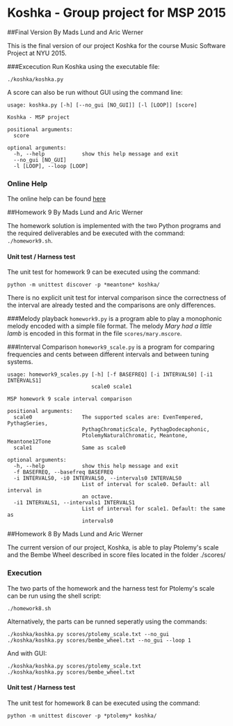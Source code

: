 # Koshka - Group project for MSP 2015

##Final Version
By Mads Lund and Aric Werner

This is the final version of our project Koshka for the course Music Software Project at NYU 2015.

###Excecution
Run Koshka using the executable file:
```
./koshka/koshka.py
```

A score can also be run without GUI using the command line:

```
usage: koshka.py [-h] [--no_gui [NO_GUI]] [-l [LOOP]] [score]

Koshka - MSP project

positional arguments:
  score

optional arguments:
  -h, --help            show this help message and exit
  --no_gui [NO_GUI]
  -l [LOOP], --loop [LOOP]
```

### Online Help
The online help can be found [here](koshka/help.md)

##Homework 9
By Mads Lund and Aric Werner

The homework solution is implemented with the two Python programs and the required deliverables and be executed with the command: ```./homework9.sh```.

#### Unit test / Harness test
The unit test for homework 9 can be executed using the command:
```
python -m unittest discover -p *meantone* koshka/
```

There is no explicit unit test for interval comparison since the correctness of the interval are already tested and the comparisons are only differences.

###Melody playback
```homework9.py``` is a program able to play a monophonic melody encoded with a simple file format. The melody *Mary had a little lamb* is encoded in this format in the file ```scores/mary.mscore```.

###Interval Comparison
```homework9_scale.py``` is a program for comparing frequencies and cents between different intervals and between tuning systems.

```
usage: homework9_scales.py [-h] [-f BASEFREQ] [-i INTERVALS0] [-i1 INTERVALS1]
                           scale0 scale1

MSP homework 9 scale interval comparison

positional arguments:
  scale0                The supported scales are: EvenTempered, PythagSeries,
                        PythagChromaticScale, PythagDodecaphonic,
                        PtolemyNaturalChromatic, Meantone, Meantone12Tone
  scale1                Same as scale0

optional arguments:
  -h, --help            show this help message and exit
  -f BASEFREQ, --basefreq BASEFREQ
  -i INTERVALS0, -i0 INTERVALS0, --intervals0 INTERVALS0
                        List of interval for scale0. Default: all interval in
                        an octave.
  -i1 INTERVALS1, --intervals1 INTERVALS1
                        List of interval for scale1. Default: the same as
                        intervals0
```


##Homework 8
By Mads Lund and Aric Werner

The current version of our project, Koshka, is able to play Ptolemy's scale and the Bembe Wheel described in score files located in the folder ./scores/

### Execution

The two parts of the homework and the harness test for Ptolemy's scale can be run using the shell script:
```
./homework8.sh
```

Alternatively, the parts can be runned seperatly using the commands:
```
./koshka/koshka.py scores/ptolemy_scale.txt --no_gui
./koshka/koshka.py scores/bembe_wheel.txt --no_gui --loop 1
```

And with GUI:
```
./koshka/koshka.py scores/ptolemy_scale.txt
./koshka/koshka.py scores/bembe_wheel.txt
```

#### Unit test / Harness test
The unit test for homework 8 can be executed using the command:
```
python -m unittest discover -p *ptolemy* koshka/
```


